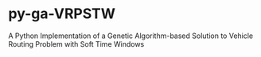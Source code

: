 # py-ga-VRPSTW
A Python Implementation of a Genetic Algorithm-based Solution to Vehicle Routing Problem with Soft Time Windows